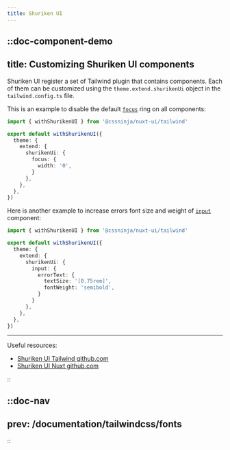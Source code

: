 ```yaml
---
title: Shuriken UI
---
```



::doc-component-demo
---
title: Customizing Shuriken UI components
---

Shuriken UI register a set of Tailwind plugin that contains components. Each of them can be customized using the `theme.extend.shurikenUi` object in the `tailwind.config.ts` file.


This is an example to disable the default [`focus`](https://github.com/shuriken-ui/tailwind/blob/3a0414a5884fee92566254c88d31842bcc8ce8d2/src/plugins/components/focus.ts#L5-L11) ring on all components:

```ts [.app/tailwind.config.ts]
import { withShurikenUI } from '@cssninja/nuxt-ui/tailwind'

export default withShurikenUI({
  theme: {
    extend: {
      shurikenUi: {
        focus: {
          width: '0',
        }
      },
    },
  },
})
```

Here is another example to increase errors font size and weight of [`input`](https://github.com/shuriken-ui/tailwind/blob/3a0414a5884fee92566254c88d31842bcc8ce8d2/src/plugins/components/input/index.ts#L5-L201) component:


```ts [.app/tailwind.config.ts]
import { withShurikenUI } from '@cssninja/nuxt-ui/tailwind'

export default withShurikenUI({
  theme: {
    extend: {
      shurikenUi: {
        input: {
          errorText: {
            textSize: '[0.75rem]',
            fontWeight: 'semibold',
          }
        }
      },
    },
  },
})
```

---

Useful resources:

- [Shuriken UI Tailwind github.com](https://github.com/shuriken-ui/tailwind)
- [Shuriken UI Nuxt github.com](https://github.com/shuriken-ui/nuxt)

::

::doc-nav
---
prev: /documentation/tailwindcss/fonts
---
::